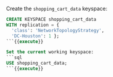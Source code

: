 Create the `shopping_cart_data` keyspace:
```sql
CREATE KEYSPACE shopping_cart_data
WITH replication = {
  'class': 'NetworkTopologyStrategy', 
  'DC-Houston': 1 };
```{{execute}}

Set the current working keyspace:
```sql
USE shopping_cart_data;
```{{execute}}
